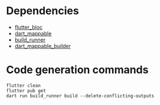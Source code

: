 # Dependencies
- [flutter_bloc](https://pub.dev/packages/flutter_bloc)
- [dart_mappable](https://pub.dev/packages/dart_mappable)
- [build_runner](https://pub.dev/packages/build_runner)
- [dart_mappable_builder](https://pub.dev/packages/dart_mappable)

# Code generation commands
```
flutter clean
flutter pub get
dart run build_runner build --delete-conflicting-outputs
```
